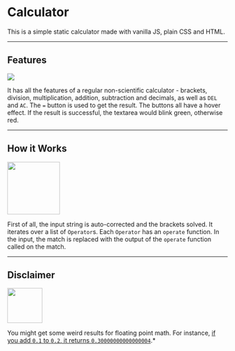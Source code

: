 # Calculator

This is a simple static calculator made with vanilla JS, plain CSS and HTML.

---

## Features

<img src="https://user-images.githubusercontent.com/87853925/140263057-988349c4-7852-4c55-a6b4-981b1eddd946.gif">

It has all the features of a regular non-scientific calculator - brackets, division, multiplication, addition, subtraction and decimals, as well as `DEL` and `AC`. The `=` button is used to get the result. The buttons all have a hover effect. If the result is successful, the textarea would blink green, otherwise red.

---

## How it Works

<img src="https://user-images.githubusercontent.com/87853925/140262989-141964da-3e36-46a9-9b3d-a9ee5b161f42.png" height=120>

First of all, the input string is auto-corrected and the brackets solved. It iterates over a list of `Operator`s. Each `Operator` has an `operate` function. In the input, the match is replaced with the output of the `operate` function called on the match.

---

## Disclaimer

<img src="https://user-images.githubusercontent.com/87853925/140262893-fc1e61bb-1f5c-46e5-8fb9-e78d442a9359.png" height=80>

You might get some weird results for floating point math. For instance, [if you add `0.1` to `0.2`, it returns `0.30000000000000004`](https://javascript.plainenglish.io/why-0-1-0-2-0-3-in-javascript-d7e218224a72).*
